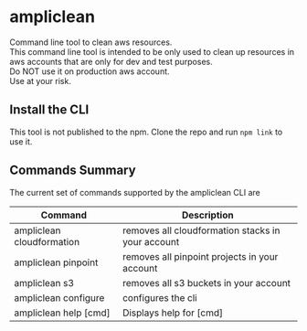 # ampliclean
Command line tool to clean aws resources. <br/>
This command line tool is intended to be only used to clean up resources in aws accounts that are only for dev and test purposes. <br/>
Do NOT use it on production aws account. <br/>
Use at your risk. 

## Install the CLI
This tool is not published to the npm. 
Clone the repo and run `npm link` to use it. 

## Commands Summary

The current set of commands supported by the ampliclean CLI are

| Command              | Description |
| --- | --- |
| ampliclean cloudformation | removes all cloudformation stacks in your account|
| ampliclean pinpoint | removes all pinpoint projects in your account|
| ampliclean s3 | removes all s3 buckets in your account|
| ampliclean configure | configures the cli |
| ampliclean help [cmd] | Displays help for [cmd] |
